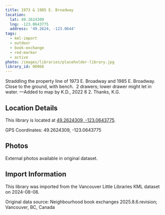```yaml
---
title: 1973 & 1985 E. Broadway
location:
  lat: 49.2624309
  lng: -123.0643775
  address: '49.2624, -123.0644'
tags:
  - kml-import
  - outdoor
  - book-exchange
  - red-marker
  - active
photo: /images/libraries/placeholder-library.jpg
library_id: 00068
---
```

Straddling the property line of 1973 E. Broadway and 1985 E. Broadway.
Close to the ground, with bench. 
 2 drawers; lower drawer might let in water.
—Added to map by K.D., 2022 8 2. Thanks, K.G. 

## Location Details

This library is located at [49.2624309, -123.0643775](https://www.google.com/maps?q=49.2624309,-123.0643775).

GPS Coordinates: 49.2624309, -123.0643775

## Photos

External photos available in original dataset.

## Import Information

This library was imported from the Vancouver Little Libraries KML dataset on 2024-08-08.

Original data source: Neighbourhood book exchanges 2025.8.6.revision; Vancouver, BC, Canada
